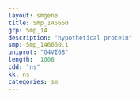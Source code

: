 ```yaml
---
layout: smgene
title: Smp_146660
grp: Smp_14
description: "hypothetical protein"
smp: Smp_146660.1
uniprot: "G4VI68"
length:  1008
cdd: "ns"
kk: ns
categories: sm
---
```

